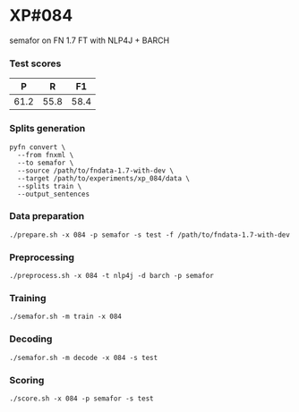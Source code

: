 # XP\#084

semafor on FN 1.7 FT with NLP4J + BARCH

### Test scores
| P | R | F1 |
| --- | --- | --- |
| 61.2 | 55.8 | 58.4 |

### Splits generation
```
pyfn convert \
  --from fnxml \
  --to semafor \
  --source /path/to/fndata-1.7-with-dev \
  --target /path/to/experiments/xp_084/data \
  --splits train \
  --output_sentences
```

### Data preparation
```
./prepare.sh -x 084 -p semafor -s test -f /path/to/fndata-1.7-with-dev
```

### Preprocessing
```
./preprocess.sh -x 084 -t nlp4j -d barch -p semafor
```

### Training
```
./semafor.sh -m train -x 084
```

### Decoding
```
./semafor.sh -m decode -x 084 -s test
```

### Scoring
```
./score.sh -x 084 -p semafor -s test
```

